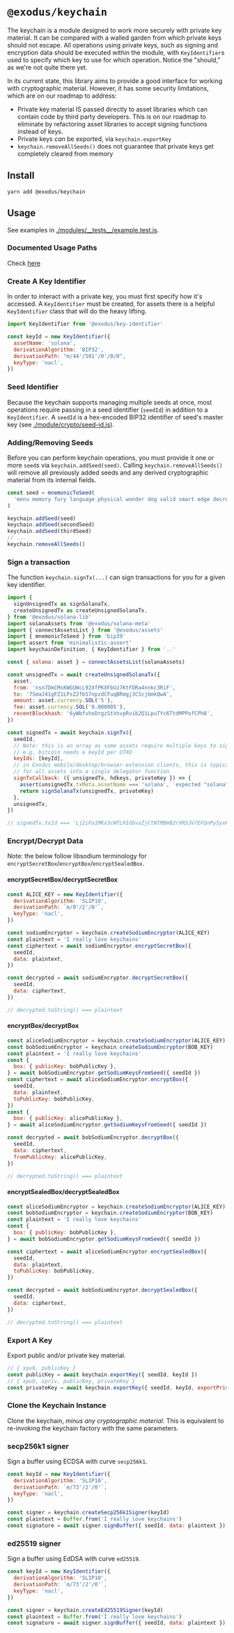 # `@exodus/keychain`

The keychain is a module designed to work more securely with private key material. It can be compared with a walled garden from which private keys should not escape. All operations using private keys, such as signing and encryption data should be executed within the module, with `KeyIdentifier`s used to specify which key to use for which operation. Notice the "should," as we're not quite there yet.

In its current state, this library aims to provide a good interface for working with cryptographic material. However, it has some security limitations, which are on our roadmap to address:

- Private key material IS passed directly to asset libraries which can contain code by third party developers. This is on our roadmap to eliminate by refactoring asset libraries to accept signing functions instead of keys.
- Private keys _can_ be exported, via `keychain.exportKey`
- `keychain.removeAllSeeds()` does not guarantee that private keys get completely cleared from memory

## Install

```
yarn add @exodus/keychain
```

## Usage

See examples in [./modules/\_\_tests\_\_/example.test.js](./module/__tests__/example.test.js).

### Documented Usage Paths

Check [here](https://github.com/ExodusMovement/exodus-desktop/tree/master/src/app/_local_modules/constants/bip43#documented-usage-paths)

### Create A Key Identifier

In order to interact with a private key, you must first specify how it's accessed. A `KeyIdentifier` must be created, for assets there is a helpful `KeyIdentifier` class that will do the heavy lifting.

```js
import KeyIdentifier from '@exodus/key-identifier'

const keyId = new KeyIdentifier({
  assetName: 'solana',
  derivationAlgorithm: 'BIP32',
  derivationPath: "m/44'/501'/0'/0/0",
  keyType: 'nacl',
})
```

### Seed Identifier

Because the keychain supports managing multiple seeds at once, most operations require passing in a seed identifier (`seedId`) in addition to a `KeyIdentifier`. A `seedId` is a hex-encoded BIP32 identifier of seed's master key (see [./module/crypto/seed-id.js](./module/crypto/seed-id.js)).

### Adding/Removing Seeds

Before you can perform keychain operations, you must provide it one or more `seed`s via `keychain.addSeed(seed)`. Calling `keychain.removeAllSeeds()` will remove all previously added seeds and any derived cryptographic material from its internal fields.

```js
const seed = mnemonicToSeed(
  'menu memory fury language physical wonder dog valid smart edge decrease worth'
)

keychain.addSeed(seed)
keychain.addSeed(secondSeed)
keychain.addSeed(thirdSeed)
// ...
keychain.removeAllSeeds()
```

### Sign a transaction

The function `keychain.signTx(...)` can sign transactions for you for a given key identifier.

```js
import {
  signUnsignedTx as signSolanaTx,
  createUnsignedTx as createUnsignedSolanaTx,
} from '@exodus/solana-lib'
import solanaAssets from '@exodus/solana-meta'
import { connectAssetsList } from '@exodus/assets'
import { mnemonicToSeed } from 'bip39'
import assert from 'minimalistic-assert'
import keychainDefinition, { KeyIdentifier } from '..'

const { solana: asset } = connectAssetsList(solanaAssets)

const unsignedTx = await createUnsignedSolanaTx({
  asset,
  from: 'nsn7DmCMsKWGUWcL92XfPKXFbUz7KtFDRa4nnkc3RiF',
  to: '7SmaJ41gFZ1LPsZJfb57npzdCFuqBRmgj3CScjbmkQwA',
  amount: asset.currency.SOL('5'),
  fee: asset.currency.SOL('0.000005'),
  recentBlockhash: '6yWbfvhoDrgzStVnvpRvib2Q1LpuTYc6TtdMPPofCPh8',
})

const signedTx = await keychain.signTx({
  seedId,
  // Note: this is an array as some assets require multiple keys to sign a single transaction,
  // e.g. bitcoin needs a keyId per UTXO
  keyIds: [keyId],
  // in Exodus mobile/desktop/browser-extension clients, this is typically aggregated
  // for all assets into a single delegator function
  signTxCallback: ({ unsignedTx, hdkeys, privateKey }) => {
    assert(unsignedTx.txMeta.assetName === 'solana', `expected "solana" tx`)
    return signSolanaTx(unsignedTx, privateKey)
  },
  unsignedTx,
})

// signedTx.txId === 'Lj2iFo1MKx3cWTLH1GbvxZjCtNTMBmB2rXR5JV7EFQnPySyxKssAReBJF56e7XzXiAFeYdMCwFvyR3NkFVbh8rS'
```

### Encrypt/Decrypt Data

Note: the below follow libsodium terminology for `encryptSecretBox`/`encryptBox`/`encryptSealedBox`.

#### encryptSecretBox/decryptSecretBox

```js
const ALICE_KEY = new KeyIdentifier({
  derivationAlgorithm: 'SLIP10',
  derivationPath: `m/0'/2'/0'`,
  keyType: 'nacl',
})

const sodiumEncryptor = keychain.createSodiumEncryptor(ALICE_KEY)
const plaintext = 'I really love keychains'
const ciphertext = await sodiumEncryptor.encryptSecretBox({
  seedId,
  data: plaintext,
})

const decrypted = await sodiumEncryptor.decryptSecretBox({
  seedId,
  data: ciphertext,
})

// decrypted.toString() === plaintext
```

#### encryptBox/decryptBox

```js
const aliceSodiumEncryptor = keychain.createSodiumEncryptor(ALICE_KEY)
const bobSodiumEncryptor = keychain.createSodiumEncryptor(BOB_KEY)
const plaintext = 'I really love keychains'
const {
  box: { publicKey: bobPublicKey },
} = await bobSodiumEncryptor.getSodiumKeysFromSeed({ seedId })
const ciphertext = await aliceSodiumEncryptor.encryptBox({
  seedId,
  data: plaintext,
  toPublicKey: bobPublicKey,
})
const {
  box: { publicKey: alicePublicKey },
} = await aliceSodiumEncryptor.getSodiumKeysFromSeed({ seedId })

const decrypted = await bobSodiumEncryptor.decryptBox({
  seedId,
  data: ciphertext,
  fromPublicKey: alicePublicKey,
})

// decrypted.toString() === plaintext
```

#### encryptSealedBox/decryptSealedBox

```js
const aliceSodiumEncryptor = keychain.createSodiumEncryptor(ALICE_KEY)
const bobSodiumEncryptor = keychain.createSodiumEncryptor(BOB_KEY)
const plaintext = 'I really love keychains'
const {
  box: { publicKey: bobPublicKey },
} = await bobSodiumEncryptor.getSodiumKeysFromSeed({ seedId })

const ciphertext = await aliceSodiumEncryptor.encryptSealedBox({
  seedId,
  data: plaintext,
  toPublicKey: bobPublicKey,
})

const decrypted = await bobSodiumEncryptor.decryptSealedBox({
  seedId,
  data: ciphertext,
})

// decrypted.toString() === plaintext
```

### Export A Key

Export public and/or private key material.

```js
// { xpub, publicKey }
const publicKey = await keychain.exportKey({ seedId, keyId })
// { xpub, xpriv, publicKey, privateKey }
const privateKey = await keychain.exportKey({ seedId, keyId, exportPrivate: true })
```

### Clone the Keychain Instance

Clone the keychain, _minus any cryptographic material_. This is equivalent to re-invoking the keychain factory with the same parameters.

### secp256k1 signer

Sign a buffer using ECDSA with curve `secp256k1`.

```js
const keyId = new KeyIdentifier({
  derivationAlgorithm: 'SLIP10',
  derivationPath: `m/73'/2'/0'`,
  keyType: 'nacl',
})

const signer = keychain.createSecp256k1Signer(keyId)
const plaintext = Buffer.from('I really love keychains')
const signature = await signer.signBuffer({ seedId, data: plaintext })
```

### ed25519 signer

Sign a buffer using EdDSA with curve `ed25519`.

```js
const keyId = new KeyIdentifier({
  derivationAlgorithm: 'SLIP10',
  derivationPath: `m/73'/2'/0'`,
  keyType: 'nacl',
})

const signer = keychain.createEd25519Signer(keyId)
const plaintext = Buffer.from('I really love keychains')
const signature = await signer.signBuffer({ seedId, data: plaintext })
```
